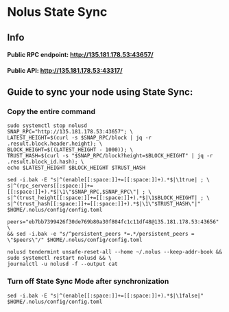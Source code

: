 # Nolus State Sync

## Info
#### Public RPC endpoint: http://135.181.178.53:43657/
#### Public API: http://135.181.178.53:43317/

## Guide to sync your node using State Sync:

### Copy the entire command
```
sudo systemctl stop nolusd
SNAP_RPC="http://135.181.178.53:43657"; \
LATEST_HEIGHT=$(curl -s $SNAP_RPC/block | jq -r .result.block.header.height); \
BLOCK_HEIGHT=$((LATEST_HEIGHT - 1000)); \
TRUST_HASH=$(curl -s "$SNAP_RPC/block?height=$BLOCK_HEIGHT" | jq -r .result.block_id.hash); \
echo $LATEST_HEIGHT $BLOCK_HEIGHT $TRUST_HASH

sed -i.bak -E "s|^(enable[[:space:]]+=[[:space:]]+).*$|\1true| ; \
s|^(rpc_servers[[:space:]]+=[[:space:]]+).*$|\1\"$SNAP_RPC,$SNAP_RPC\"| ; \
s|^(trust_height[[:space:]]+=[[:space:]]+).*$|\1$BLOCK_HEIGHT| ; \
s|^(trust_hash[[:space:]]+=[[:space:]]+).*$|\1\"$TRUST_HASH\"|" $HOME/.nolus/config/config.toml

peers="eb7bb7399426f30de769b80a30f804fc1c11df48@135.181.178.53:43656" \
&& sed -i.bak -e "s/^persistent_peers *=.*/persistent_peers = \"$peers\"/" $HOME/.nolus/config/config.toml 

nolusd tendermint unsafe-reset-all --home ~/.nolus --keep-addr-book && sudo systemctl restart nolusd && \
journalctl -u nolusd -f --output cat
```

### Turn off State Sync Mode after synchronization
```
sed -i.bak -E "s|^(enable[[:space:]]+=[[:space:]]+).*$|\1false|" $HOME/.nolus/config/config.toml
```
